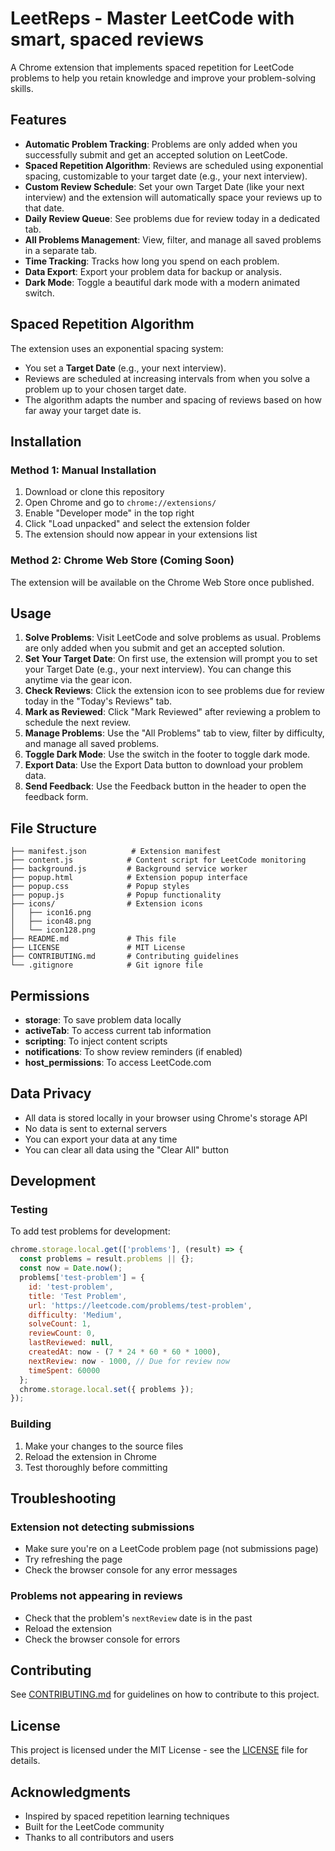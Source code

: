 # LeetReps - Master LeetCode with smart, spaced reviews

A Chrome extension that implements spaced repetition for LeetCode problems to help you retain knowledge and improve your problem-solving skills.

## Features

- **Automatic Problem Tracking**: Problems are only added when you successfully submit and get an accepted solution on LeetCode.
- **Spaced Repetition Algorithm**: Reviews are scheduled using exponential spacing, customizable to your target date (e.g., your next interview).
- **Custom Review Schedule**: Set your own Target Date (like your next interview) and the extension will automatically space your reviews up to that date.
- **Daily Review Queue**: See problems due for review today in a dedicated tab.
- **All Problems Management**: View, filter, and manage all saved problems in a separate tab.
- **Time Tracking**: Tracks how long you spend on each problem.
- **Data Export**: Export your problem data for backup or analysis.
- **Dark Mode**: Toggle a beautiful dark mode with a modern animated switch.

## Spaced Repetition Algorithm

The extension uses an exponential spacing system:
- You set a **Target Date** (e.g., your next interview).
- Reviews are scheduled at increasing intervals from when you solve a problem up to your chosen target date.
- The algorithm adapts the number and spacing of reviews based on how far away your target date is.

## Installation

### Method 1: Manual Installation

1. Download or clone this repository
2. Open Chrome and go to `chrome://extensions/`
3. Enable "Developer mode" in the top right
4. Click "Load unpacked" and select the extension folder
5. The extension should now appear in your extensions list

### Method 2: Chrome Web Store (Coming Soon)

The extension will be available on the Chrome Web Store once published.

## Usage

1. **Solve Problems**: Visit LeetCode and solve problems as usual. Problems are only added when you submit and get an accepted solution.
2. **Set Your Target Date**: On first use, the extension will prompt you to set your Target Date (e.g., your next interview). You can change this anytime via the gear icon.
3. **Check Reviews**: Click the extension icon to see problems due for review today in the "Today's Reviews" tab.
4. **Mark as Reviewed**: Click "Mark Reviewed" after reviewing a problem to schedule the next review.
5. **Manage Problems**: Use the "All Problems" tab to view, filter by difficulty, and manage all saved problems.
6. **Toggle Dark Mode**: Use the switch in the footer to toggle dark mode.
7. **Export Data**: Use the Export Data button to download your problem data.
8. **Send Feedback**: Use the Feedback button in the header to open the feedback form.

## File Structure

```
├── manifest.json          # Extension manifest
├── content.js            # Content script for LeetCode monitoring
├── background.js         # Background service worker
├── popup.html            # Extension popup interface
├── popup.css             # Popup styles
├── popup.js              # Popup functionality
├── icons/                # Extension icons
│   ├── icon16.png
│   ├── icon48.png
│   └── icon128.png
├── README.md             # This file
├── LICENSE               # MIT License
├── CONTRIBUTING.md       # Contributing guidelines
└── .gitignore            # Git ignore file
```

## Permissions

- **storage**: To save problem data locally
- **activeTab**: To access current tab information
- **scripting**: To inject content scripts
- **notifications**: To show review reminders (if enabled)
- **host_permissions**: To access LeetCode.com

## Data Privacy

- All data is stored locally in your browser using Chrome's storage API
- No data is sent to external servers
- You can export your data at any time
- You can clear all data using the "Clear All" button

## Development

### Testing

To add test problems for development:

```javascript
chrome.storage.local.get(['problems'], (result) => {
  const problems = result.problems || {};
  const now = Date.now();
  problems['test-problem'] = {
    id: 'test-problem',
    title: 'Test Problem',
    url: 'https://leetcode.com/problems/test-problem',
    difficulty: 'Medium',
    solveCount: 1,
    reviewCount: 0,
    lastReviewed: null,
    createdAt: now - (7 * 24 * 60 * 60 * 1000),
    nextReview: now - 1000, // Due for review now
    timeSpent: 60000
  };
  chrome.storage.local.set({ problems });
});
```

### Building

1. Make your changes to the source files
2. Reload the extension in Chrome
3. Test thoroughly before committing

## Troubleshooting

### Extension not detecting submissions
- Make sure you're on a LeetCode problem page (not submissions page)
- Try refreshing the page
- Check the browser console for any error messages

### Problems not appearing in reviews
- Check that the problem's `nextReview` date is in the past
- Reload the extension
- Check the browser console for errors

## Contributing

See [CONTRIBUTING.md](CONTRIBUTING.md) for guidelines on how to contribute to this project.

## License

This project is licensed under the MIT License - see the [LICENSE](LICENSE) file for details.

## Acknowledgments

- Inspired by spaced repetition learning techniques
- Built for the LeetCode community
- Thanks to all contributors and users 
